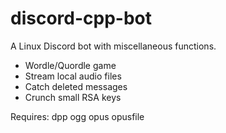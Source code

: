 # discord-cpp-bot

A Linux Discord bot with miscellaneous functions.

- Wordle/Quordle game
- Stream local audio files
- Catch deleted messages
- Crunch small RSA keys

Requires:
dpp
ogg
opus
opusfile